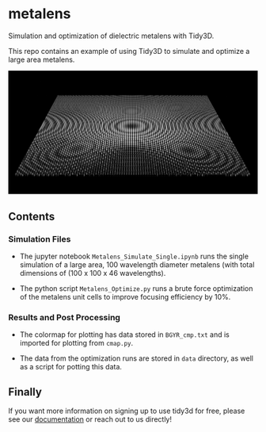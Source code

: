 # metalens
Simulation and optimization of dielectric metalens with Tidy3D.

This repo contains an example of using Tidy3D to simulate and optimize a large area metalens.

![alt text](https://github.com/flexcompute/metalens/blob/main/Metalens.png?raw=true)

## Contents

### Simulation Files

- The jupyter notebook `Metalens_Simulate_Single.ipynb` runs the single simulation of a large area, 100 wavelength diameter metalens (with total dimensions of (100 x 100 x 46 wavelengths).

- The python script `Metalens_Optimize.py` runs a brute force optimization of the metalens unit cells to improve focusing efficiency by 10%.


### Results and Post Processing

- The colormap for plotting has data stored in `BGYR_cmp.txt` and is imported for plotting from `cmap.py`.

- The data from the optimization runs are stored in `data` directory, as well as a script for potting this data.

## Finally

If you want more information on signing up to use tidy3d for free, please see our [documentation](https://simulation.cloud/docs/html/index.html) or reach out to us directly!
